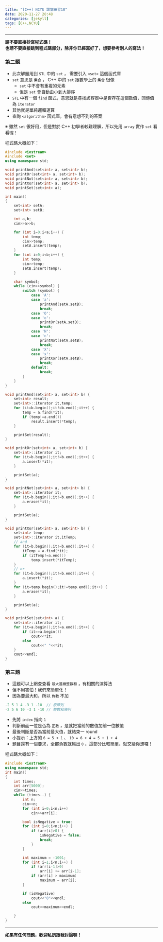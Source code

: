 ```yaml
---
title: "[C++] NCYU 課堂練習10"
date: 2020-11-27 20:48
categories: [jekyll]
tags: [C++,NCYU]
---
```


---
**請不要直接抄寫程式碼！** <br>
**也請不要直接跳到程式碼部分，除非你已經寫好了，想要參考別人的寫法！**

### 第二題

* 此次解題用到 `STL` 中的 `set` ， 需要引入 `<set>` 這個函式庫
* `set` 意思是 `集合` ， C++ 中的 `set` 跟數學上的 `集合` 很像
  * `set` 中不會有重複的元素
  * 但是 `set` 會自動由小到大排序
* `STL` 中有一個 `find` 函式，意思就是尋找該容器中是否存在這個數值，回傳值為 `iterator`
* 其他就是單純邏輯運算
* 查詢 `<algorithm>` 函式庫，會有意想不到的答案

※ 雖然 `set` 很好用，但是對於 C++ 初學者較難理解，所以先用 `array` 實作 `set` 看看喔！

程式碼大概如下：
```c++
#include <iostream>
#include <set>
using namespace std;

void printAnd(set<int> a, set<int> b);
void printOr(set<int> a, set<int> b);
void printNot(set<int> a, set<int> b);
void printXor(set<int> a, set<int> b);
void printSet(set<int> a);

int main()
{
    set<int> setA;
    set<int> setB;

    int a,b;
    cin>>a>>b;

    for (int i=0;i<a;i++) {
        int temp;
        cin>>temp;
        setA.insert(temp);
    }
    for (int i=0;i<b;i++) {
        int temp;
        cin>>temp;
        setB.insert(temp);
    }

    char symbol;
    while (cin>>symbol) {
        switch (symbol) {
            case 'A':
            case 'a':
                printAnd(setA,setB);
                break;
            case 'O':
            case 'o':
                printOr(setA,setB);
                break;
            case 'N':
            case 'n':
                printNot(setA,setB);
                break;
            case 'X':
            case 'x':
                printXor(setA,setB);
                break;
            default:
                break;
        }
    }
}

void printAnd(set<int> a, set<int> b) {
    set<int> result;
    set<int>::iterator it,temp;
    for (it=b.begin();it!=b.end();it++) {
        temp = a.find(*it);
        if (temp!=a.end())
            result.insert(*temp);
    }

    printSet(result);
}

void printOr(set<int> a, set<int> b) {
    set<int>::iterator it;
    for (it=b.begin();it!=b.end();it++) {
        a.insert(*it);
    }

    printSet(a);
}

void printNot(set<int> a, set<int> b) {
    set<int>::iterator it;
    for (it=b.begin();it!=b.end();it++) {
        a.erase(*it);
    }

    printSet(a);
}

void printXor(set<int> a, set<int> b) {
    set<int> temp;
    set<int>::iterator it,itTemp;
    // and
    for (it=b.begin();it!=b.end();it++) {
        itTemp = a.find(*it);
        if (itTemp!=a.end())
            temp.insert(*itTemp);
    }
    // or
    for (it=b.begin();it!=b.end();it++) {
        a.insert(*it);
    }
    for (it=temp.begin();it!=temp.end();it++) {
        a.erase(*it);
    }

    printSet(a);
}

void printSet(set<int> a) {
    set<int>::iterator it;
    for (it=a.begin();it!=a.end();it++) {
        if (it==a.begin())
            cout<<*it;
        else
            cout<<" "<<*it;
    }
    cout<<endl;
}
```

### 第三題

* 這題可以上網查查看 `最大連續整數和` ，有相關的演算法
* 但不用害怕！我們來簡單化！
* 因為要最大和，所以 `負數` 不加
```c++
-2 5 1 4 -3 1 -10  // 原陣列
-2 5 6 10 -3 1 -10 // 整數和陣列
```
  * 先將 `index` 指向 `1`
  * 判斷前面一位是否為 `正數` ，是就把當前的數值加前一位數值
  * 最後判斷是否為當前最大值，就結束一 round
  * 小提示：上方的 `6 = 5 + 1` 、 `10 = 6 + 4 = 5 + 1 + 4` 
* 題目還有一個要求，全都負數就輸出 `0` ，這部分比較簡單，就交給你想囉！

程式碼大概如下：
```c++
#include <iostream>
using namespace std;
int main()
{
    int times;
    int arr[5000];
    cin>>times;
    while (times--) {
        int n;
        cin>>n;
        for (int i=0;i<n;i++)
            cin>>arr[i];

        bool isNegative = true;
        for (int i=0;i<n;i++) {
            if (arr[i]>0) {
                isNegative = false;
                break;
            }
        }

        int maximum = -1001;
        for (int i=1;i<n;i++) {
            if (arr[i-1]>0)
                arr[i] += arr[i-1];
            if (arr[i] > maximum)
                maximum = arr[i];
        }

        if (isNegative)
            cout<<"0"<<endl;
        else
            cout<<maximum<<endl;

    }
}
```

---
**如果有任何問題，歡迎私訊跟我討論喔！**
